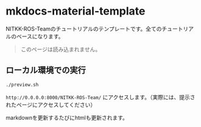 # mkdocs-material-template
NITKK-ROS-Teamのチュートリアルのテンプレートです。全てのチュートリアルのベースになります。

> このページは読み込まれません。


## ローカル環境での実行

```bash
./preview.sh
```

`http://0.0.0.0:8000/NITKK-ROS-Team/` にアクセスします。（実際には、提示されたページにアクセスしてください）

markdownを更新するたびにhtmlも更新されます。